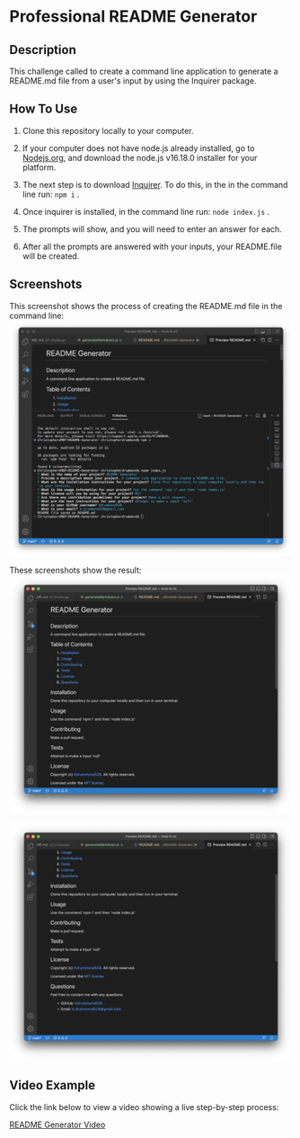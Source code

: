 # Professional README Generator

## Description
This challenge called to create a command line application to generate a README.md file from a user's input by using the Inquirer package. 

## How To Use
1. Clone this repository locally to your computer.

2. If your computer does not have node.js already installed, go to [Nodejs.org](https://nodejs.org/en/download/), and download the node.js v16.18.0 installer for your platform.

3. The next step is to download [Inquirer](https://www.npmjs.com/package/inquirer). To do this, in the in the command line run:  `npm i` .

4. Once inquirer is installed, in the command line run:  `node index.js` .

5. The prompts will show, and you will need to enter an answer for each.

6. After all the prompts are answered with your inputs, your README.file will be created.

## Screenshots
This screenshot shows the process of creating the README.md file in the command line:
![clscreenshot](./assets/screenshot.png)

These screenshots show the result:
![readmescreenshot](./assets/screenshot1.png)

![readmescreenshot2](./assets/screenshot2.png)

## Video Example
Click the link below to view a video showing a live step-by-step process:

[README Generator Video](https://drive.google.com/file/d/1ImLdAyY16FS7E-Y33kXVJ-ZiYdMSDT9u/view?usp=sharing)

